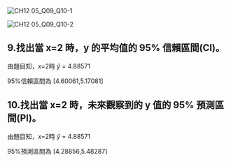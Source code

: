 ![CH12 05_Q09_Q10-1](https://github.com/user-attachments/assets/5571ce5c-e724-4ce4-9a93-35ba7e1685a4)

![CH12 05_Q09_Q10-2](https://github.com/user-attachments/assets/baa84d70-ff42-4b3b-ae95-e60727e165dc)

9.找出當 x=2 時，y 的平均值的 95% 信賴區間(CI)。
---

由題目知，x=2時 $\hat{y}$ = 4.88571

95%信賴區間為 [4.60061,5.17081]


10.找出當 x=2 時，未來觀察到的 y 值的 95% 預測區間(PI)。
---

由題目知，x=2時 $\hat{y}$ = 4.88571

95%預測區間為 [4.28856,5.48287]
